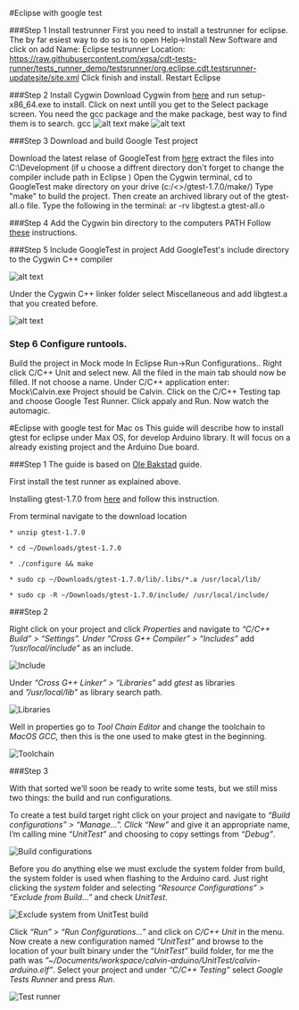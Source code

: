 #Eclipse with google test

###Step 1 Install testrunner
First you need to install a testrunner for eclipse. The by far esiest 
way to do so is to open Help->Install New Software and click on add
Name: Eclipse testrunner
Location: https://raw.githubusercontent.com/xgsa/cdt-tests-runner/tests_runner_demo/testsrunner/org.eclipse.cdt.testsrunner-updatesite/site.xml
Click finish and install.
Restart Eclipse

###Step 2 Install Cygwin
Download Cygwin from [here](https://www.cygwin.com/install.html) and run setup-x86_64.exe 
to install. Click on next untill you get to the Select package screen. You need the gcc 
package and the make package, best way to find them is to search.
gcc
![alt text](http://i.stack.imgur.com/wFapq.jpg "Logo Title Text 1")
make
![alt text](http://i.stack.imgur.com/2nxjA.jpg "Logo Title Text 1")

###Step 3 Download and build Google Test project

Download the latest relase of GoogleTest from [here](https://code.google.com/p/googletest/downloads/list) extract the files into C:\Development
(if u choose a diffrent directory don't forget to change the compiler include path in Eclipse )
Open the Cygwin terminal, cd to GoogleTest make directory on your drive (c:/<<yourpath>>/gtest-1.7.0/make/)
Type "make" to build the project. Then create an archived library out of the gtest-all.o file.
Type the following in the terminal:
ar -rv libgtest.a gtest-all.o


###Step 4 Add the Cygwin bin directory to the computers PATH
Follow [these](http://www.java.com/en/download/help/path.xml) instructions.


###Step 5 Include GoogleTest in project
Add GoogleTest's include directory to the Cygwin C++ compiler

![alt text](http://i.stack.imgur.com/Qs4Z2.png "Logo Title Text 1")

Under the Cygwin C++ linker folder select Miscellaneous and add libgtest.a that you created before.

![alt text](http://i.stack.imgur.com/WKi79.png "Logo Title Text 1")

### Step 6 Configure runtools.
Build the project in Mock mode
In Eclipse Run->Run Configurations.. 
Right click C/C++ Unit and select new.
All the filed in the main tab should now be filled. If not choose a name.
Under C/C++ application enter: Mock\Calvin.exe
Project should be Calvin. Click on the C/C++ Testing tap and choose Google Test Runner.
Click appaly and Run.
Now watch the automagic.

#Eclipse with google test for Mac os
This guide will describe how to install gtest for eclipse under Max OS,
for develop Arduino library. It will focus on a already existing project
and the Arduino Due board.

###Step 1 
The guide is based on [Ole Bakstad](https://github.com/jgm/pandoc/releases/tag/1.15.0.6) guide. 

First install the test runner as explained above.

Installing gtest-1.7.0 from
[here](https://code.google.com/p/googletest/downloads/list) and follow this instruction.

From terminal navigate to the download location
```
* unzip gtest-1.7.0

* cd ~/Downloads/gtest-1.7.0

* ./configure && make

* sudo cp ~/Downloads/gtest-1.7.0/lib/.libs/*.a /usr/local/lib/

* sudo cp -R ~/Downloads/gtest-1.7.0/include/ /usr/local/include/
```

###Step 2

Right click on your project and click *Properties* and navigate to
*“C/C++ Build” &gt; “Settings”. Under “Cross G++ Compiler” &gt;
“Includes”* add *”/usr/local/include”* as an include.

![Include](http://i.imgur.com/Lo2vV0K.jpg)


Under *“Cross G++ Linker” &gt; “Libraries”* add *gtest* as libraries
and *”/usr/local/lib”* as library search path.

![Libraries](http://i.imgur.com/AjPrUsO.jpg)


Well in properties go to *Tool Chain Editor* and change the toolchain to
*MacOS GCC,* then this is the one used to make gtest in the beginning.

![Toolchain](http://i.imgur.com/QhhQo8o.jpg)


###Step 3

With that sorted we’ll soon be ready to write some tests, but we still
miss two things: the build and run configurations.

To create a test build target right click on your project and navigate
to *“Build configurations” &gt; “Manage…”. Click “New”* and give it an
appropriate name, I’m calling mine *“UnitTest”* and choosing to copy
settings from *“Debug”*.

![Build configurations](http://i.imgur.com/n5ArzYk.jpg)

Before you do anything else we must exclude the system folder from
build, the system folder is used when flashing to the Arduino card. Just
right clicking the *system* folder and selecting *“Resource
Configurations” &gt; “Exclude from Build…”* and check *UnitTest*.

![Exclude system from UnitTest build](http://i.imgur.com/f8lbuwh.jpg)

Click *“Run” &gt; “Run Configurations…”* and click on *C/C++ Unit* in
the menu. Now create a new configuration named *“UnitTest”* and browse
to the location of your built binary under the *“UnitTest”* build
folder, for me the path was
*”\~/Documents/workspace/calvin-arduino/UnitTest/calvin-arduino.elf”*.
Select your project and under *“C/C++ Testing”* select *Google Tests
Runner* and press *Run*.

![Test runner](http://i.imgur.com/tFefTQj.jpg)
